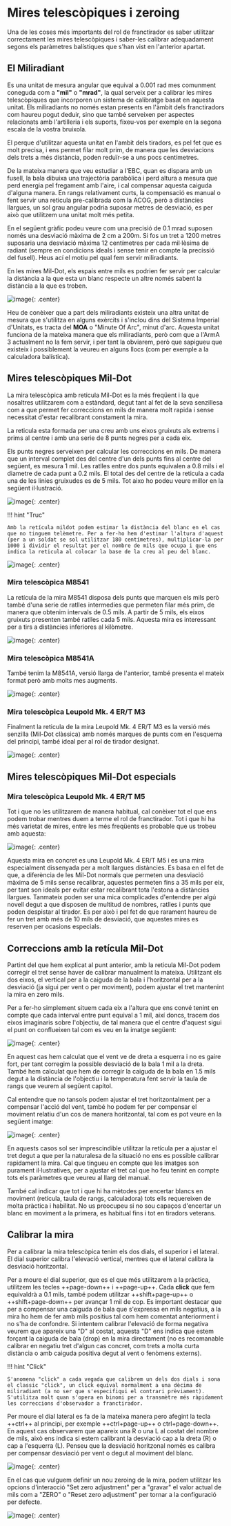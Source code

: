 # Mires telescòpiques i zeroing

Una de les coses més importants del rol de franctirador es saber utilitzar correctament les mires telescòpiques i saber-les calibrar adequadament segons els paràmetres balístiques que s'han vist en l'anterior apartat. 

## El Miliradiant

Es una unitat de mesura angular que equival a 0.001 rad mes comunment coneguda com a **"mil"** o **"mrad"**, la qual serveix per a calibrar les mires telescòpiques que incorporen un sistema de calibratge basat en aquesta unitat. Els miliradiants no només estan presents en l'àmbit dels franctiradors com haureu pogut deduir, sino que també serveixen per aspectes relacionats amb l'artilleria i els suports, fixeu-vos per exemple en la segona escala de la vostra bruixola.

El perque d'utilitzar aquesta unitat en l'ambit dels tiradors, es pel fet que es molt precisa, i ens permet filar molt prim, de manera que les desviacions dels trets a més distància, poden reduïr-se a uns pocs centímetres.

De la mateixa manera que veu estudiar a l'EBC, quan es dispara amb un fusell, la bala dibuixa una trajectòria parabòlica i perd altura a mesura que perd energia pel fregament amb l'aire, i cal compensar aquesta caiguda d'alguna manera. En rangs relativament curts, la compensació es manual o fent servir una reticula pre-calibrada com la ACOG, però a distàncies llargues, un sol grau angular podria suposar metres de desviació, es per això que utilitzem una unitat molt més petita.

En el següent gràfic podeu veure com una precisió de 0.1 mrad suposen només una desviació màxima de 2 cm a 200m. Si fos un tret a 1200 metres suposaria una desviació màxima 12 centímetres per cada mil·lèsima de radiant (sempre en condicions ideals i sense tenir en compte la precissió del fusell). Heus ací el motiu pel qual fem servir miliradiants.

En les mires Mil-Dot, els espais entre mils es podrien fer servir per calcular la distància a la que esta un blanc respecte un altre només sabent la distància a la que es troben.

![image](../_imatges/milsdibuix.png){: .center}

Heu de conèixer que a part dels miliradiants existeix una altra unitat de mesura que s'utilitza en alguns exèrcits i s'inclou dins del Sistema Imperial d'Unitats, es tracta del **MOA** o "Minute Of Arc", minut d'arc. Aquesta unitat funciona de la mateixa manera que els miliradiants, però com que a l'ArmA 3 actualment no la fem servir, i per tant la obviarem, però que sapigueu que existeix i possiblement la veureu en alguns llocs (com per exemple a la calculadora balística).

## Mires telescòpiques Mil-Dot

La mira telescòpica amb reticula Mil-Dot es la més freqüent i la que nosaltres utilitzarem com a estàndard, degut tant al fet de la seva senzillesa com a que permet fer correccions en mils de manera molt rapida i sense necessitat d'estar recalibrant constament la mira.

La reticula esta formada per una creu amb uns eixos gruixuts als extrems i prims al centre i amb una serie de 8 punts negres per a cada eix.

Els punts negres serveixen per calcular les correccions en mils. De manera que un interval complet des del centre d'un dels punts fins al centre del següent, es mesura 1 mil. Les ratlles entre dos punts equivalen a 0.8 mils i el diametre de cada punt a 0.2 mils. El total des del centre de la reticula a cada una de les linies gruixudes es de 5 mils. Tot aixo ho podeu veure millor en la següent il·lustració.

![image](../_imatges/mildonesquema.jpg){: .center}


!!! hint "Truc"

	Amb la retícula mildot podem estimar la distància del blanc en el cas que no tinguem telèmetre. Per a fer-ho hem d'estimar l'altura d'aquest (per a un soldat se sol utilitzar 180 centímetres), multiplicar-la per 1000 i dividir el resultat per el nombre de mils que ocupa i que ens indica la reticula al colocar la base de la creu al peu del blanc.

  ![image](../_imatges/mildotestimate.png){: .center}

### Mira telescòpica M8541

La retícula de la mira M8541 disposa dels punts que marquen els mils però també d'una serie de ratlles intermedies que permeten filar més prim, de manera que obtenim intervals de 0.5 mils. A partir de 5 mils, els eixos gruixuts presenten també ratlles cada 5 mils. Aquesta mira es interessant per a tirs a distàncies inferiores al kilòmetre.

![image](../_imatges/reticulam8551.jpg){: .center}

### Mira telescòpica M8541A

També tenim la M8541A, versió llarga de l'anterior, també presenta el mateix format però amb molts mes augments.

![image](../_imatges/reticulam8551a.jpg){: .center}

### Mira telescòpica Leupold Mk. 4 ER/T M3

Finalment la reticula de la mira Leupold Mk. 4 ER/T M3 es la versió més senzilla (Mil-Dot clàssica) amb només marques de punts com en l'esquema del principi, també ideal per al rol de tirador designat.

![image](../_imatges/reticulaleupoldm3.jpg){: .center}

## Mires telescòpiques Mil-Dot especials

### Mira telescòpica Leupold Mk. 4 ER/T M5

Tot i que no les utilitzarem de manera habitual, cal conèixer tot el que ens podem trobar mentres duem a terme el rol de franctirador. Tot i que hi ha més varietat de mires, entre les més freqüents es probable que us trobeu amb aquesta:

![image](../_imatges/reticulaleupoldm5.jpg){: .center}

Aquesta mira en concret es una Leupold Mk. 4 ER/T M5 i es una mira especialment dissenyada per a molt llargues distàncies. Es basa en el fet de que, a diferència de les Mil-Dot normals que permeten una desviació màxima de 5 mils sense recalibrar, aquestes permeten fins a 35 mils per eix, per tant son ideals per evitar estar recalibrant tota l'estona a distàncies llargues. Tanmateix poden ser una mica complicades d'entendre per algú novell degut a que disposen de multitud de nombres, ratlles i punts que poden despistar al tirador. Es per això i pel fet de que rarament haureu de fer un tret amb més de 10 mils de desviació, que aquestes mires es reserven per ocasions especials.

## Correccions amb la retícula Mil-Dot

Partint del que hem explicat al punt anterior, amb la reticula Mil-Dot podem corregir el tret sense haver de calibrar manualment la mateixa. Utilitzant els dos eixos, el vertical per a la caiguda de la bala i l'horitzontal per a la desviació (ja sigui per vent o per moviment), podem ajustar el tret mantenint la mira en zero mils.

Per a fer-ho simplement situem cada eix a l'altura que ens convé tenint en compte que cada interval entre punt equival a 1 mil, així doncs, tracem dos eixos imaginaris sobre l'objectiu, de tal manera que el centre d'aquest sigui el punt on conflueixen tal com es veu en la imatge següent:

![image](../_imatges/exemplecorreccio.png){: .center}

En aquest cas hem calculat que el vent ve de dreta a esquerra i no es gaire fort, per tant corregim la possible desviació de la bala 1 mil a la dreta. També hem calculat que hem de corregir la caiguda de la bala en 1.5 mils degut a la distància de l'objectiu i la temperatura fent servir la taula de rangs que veurem al següent capítol.

Cal entendre que no tansols podem ajustar el tret horitzontalment per a compensar l'acció del vent, també ho podem fer per compensar el moviment relatiu d'un cos de manera horitzontal, tal com es pot veure en la següent imatge: 

![image](../_imatges/exemplecorreccio2.png){: .center}

En aquests casos sol ser imprescindible utilitzar la retícula per a ajustar el tret degut a que per la naturalesa de la situació no ens es possible calibrar rapidament la mira. Cal que tingueu en compte que les imatges son purament il·lustratives, per a ajustar el tret cal que ho feu tenint en compte tots els paràmetres que veureu al llarg del manual.

També cal indicar que tot i que hi ha mètodes per encertar blancs en moviment (retícula, taula de rangs, calculadora) tots ells requereixen de molta pràctica i habilitat. No us preocupeu si no sou capaços d'encertar un blanc en moviment a la primera, es habitual fins i tot en tiradors veterans.

## Calibrar la mira

Per a calibrar la mira telescòpica tenim els dos dials, el superior i el lateral. El dial superior calibra l'elevació vertical, mentres que el lateral calibra la desviació horitzontal. 

Per a moure el dial superior, que es el que més utilitzarem a la pràctica, utilitzem les tecles ++page-down++ i ++page-up++. Cada **click** que fem equivaldrà a 0.1 mils, també podem utilitzar ++shift+page-up++ o ++shift+page-down++ per avançar 1 mil de cop. Es important destacar que per a compensar una caiguda de bala que s'expressa en mils negatius, a la mira ho hem de fer amb mils positius tal com hem comentat anteriorment i no s'ha de confondre. Si intentem calibrar l'elevació de forma negativa veurem que apareix una "D" al costat, aquesta "D" ens indica que estem forçant la caiguda de bala (drop) en la mira directament (no es recomanable calibrar en negatiu tret d'algun cas concret, com trets a molta curta distància o amb caiguda positiva degut al vent o fenòmens externs).

!!! hint "Click"

	S'anomena "click" a cada vegada que calibrem un dels dos dials i sona el classic "click", un click equival normalment a una dècima de miliradiant (a no ser que s'especifiqui el contrari prèviament). S'utilitza molt quan s'opera en binomi per a transmètre més ràpidament les correccions d'observador a franctirador.

Per moure el dial lateral es fa de la mateixa manera pero afegint la tecla ++ctrl++ al principi, per exemple ++ctrl+page-up++ o ctrl+page-down++. En aquest cas observarem que apareix una R o una L al costat del nombre de mils, això ens indica si estem calibrant la desviació cap a la dreta (R) o cap a l'esquerra (L). Penseu que la desviació horitzonal només es calibra per compensar desviació per vent o degut al moviment del blanc.

![image](../_imatges/calibrarmira.jpg){: .center}

En el cas que vulguem definir un nou zeroing de la mira, podem utilitzar les opcions d'interacció "Set zero adjustment" per a "gravar" el valor actual de mils com a "ZERO" o "Reset zero adjustment" per tornar a la configuració per defecte.

![image](../_imatges/zero.jpg){: .center}

